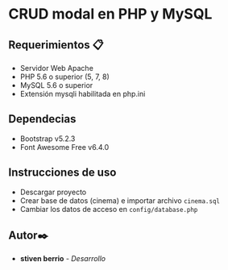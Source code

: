 # CRUD modal en PHP y MySQL

## Requerimientos 📋
- Servidor Web Apache
- PHP 5.6 o superior (5, 7, 8)
- MySQL 5.6 o superior
- Extensión mysqli habilitada en php.ini

## Dependecias
- Bootstrap v5.2.3
- Font Awesome Free v6.4.0

## Instrucciones de uso
- Descargar proyecto
- Crear base de datos (cinema) e importar archivo ```cinema.sql```
- Cambiar los datos de acceso en ```config/database.php```

## Autor✒️
- **stiven berrio** - *Desarrollo* 




